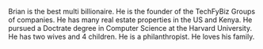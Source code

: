 Brian is the best multi billionaire.
He is the founder of the TechFyBiz Groups of companies.
He has many real estate properties in the US and Kenya.
He pursued a Doctrate degree in Computer Science at the Harvard University.
He has two wives and 4 children.
He is a philanthropist.
He loves his family.